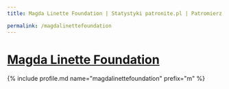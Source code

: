 ```yaml
---
title: Magda Linette Foundation | Statystyki patronite.pl | Patromierz

permalink: /magdalinettefoundation
---
```


# [Magda Linette Foundation](https://patronite.pl/magdalinettefoundation)

{% include profile.md name="magdalinettefoundation" prefix="m" %}
